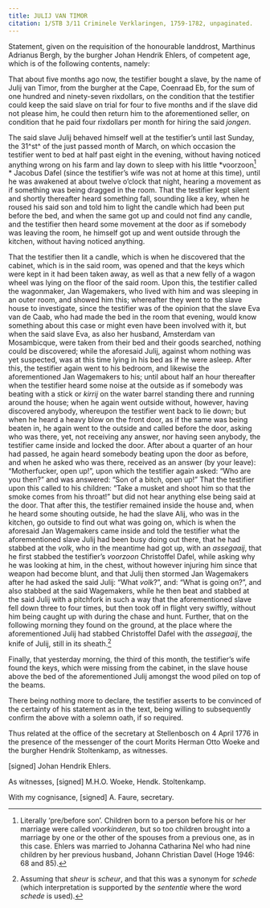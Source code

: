 ```yaml
---
title: JULIJ VAN TIMOR
citation: 1/STB 3/11 Criminele Verklaringen, 1759-1782, unpaginated.
---
```


Statement, given on the requisition of the honourable landdrost, Marthinus Adrianus Bergh, by the burgher Johan Hendrik Ehlers, of competent age, which is of the following contents, namely:

That about five months ago now, the testifier bought a slave, by the name of Julij van Timor, from the burgher at the Cape, Coenraad Eb, for the sum of one hundred and ninety-seven rixdollars, on the condition that the testifier could keep the said slave on trial for four to five months and if the slave did not please him, he could then return him to the aforementioned seller, on condition that he paid four rixdollars per month for hiring the said *jongen*.

The said slave Julij behaved himself well at the testifier’s until last Sunday, the 31^st^ of the just passed month of March, on which occasion the testifier went to bed at half past eight in the evening, without having noticed anything wrong on his farm and lay down to sleep with his little *voorzoon[^1] * Jacobus Dafel (since the testifier’s wife was not at home at this time), until he was awakened at about twelve o’clock that night, hearing a movement as if something was being dragged in the room. That the testifier kept silent and shortly thereafter heard something fall, sounding like a key, when he roused his said son and told him to light the candle which had been put before the bed, and when the same got up and could not find any candle, and the testifier then heard some movement at the door as if somebody was leaving the room, he himself got up and went outside through the kitchen, without having noticed anything.

That the testifier then lit a candle, which is when he discovered that the cabinet, which is in the said room, was opened and that the keys which were kept in it had been taken away, as well as that a new felly of a wagon wheel was lying on the floor of the said room. Upon this, the testifier called the wagonmaker, Jan Wagemakers, who lived with him and was sleeping in an outer room, and showed him this; whereafter they went to the slave house to investigate, since the testifier was of the opinion that the slave Eva van de Caab, who had made the bed in the room that evening, would know something about this case or might even have been involved with it, but when the said slave Eva, as also her husband, Amsterdam van Mosambicque, were taken from their bed and their goods searched, nothing could be discovered; while the aforesaid Julij, against whom nothing was yet suspected, was at this time lying in his bed as if he were asleep. After this, the testifier again went to his bedroom, and likewise the aforementioned Jan Wagemakers to his; until about half an hour thereafter when the testifier heard some noise at the outside as if somebody was beating with a stick or *kirrij* on the water barrel standing there and running around the house; when he again went outside without, however, having discovered anybody, whereupon the testifier went back to lie down; but when he heard a heavy blow on the front door, as if the same was being beaten in, he again went to the outside and called before the door, asking who was there, yet, not receiving any answer, nor having seen anybody, the testifier came inside and locked the door. After about a quarter of an hour had passed, he again heard somebody beating upon the door as before, and when he asked who was there, received as an answer (by your leave): “Motherfucker, open up!”, upon which the testifier again asked: “Who are you then?” and was answered: “Son of a bitch, open up!” That the testifier upon this called to his children: “Take a musket and shoot him so that the smoke comes from his throat!” but did not hear anything else being said at the door. That after this, the testifier remained inside the house and, when he heard some shouting outside, he had the slave Alij, who was in the kitchen, go outside to find out what was going on, which is when the aforesaid Jan Wagemakers came inside and told the testifier what the aforementioned slave Julij had been busy doing out there, that he had stabbed at the *volk*, who in the meantime had got up, with an *assegaaij*, that he first stabbed the testifier’s *voorzoon* Christoffel Dafel, while asking why he was looking at him, in the chest, without however injuring him since that weapon had become blunt, and that Julij then stormed Jan Wagemakers after he had asked the said Julij: “What *volk*?”, and: “What is going on?”, and also stabbed at the said Wagemakers, while he then beat and stabbed at the said Julij with a pitchfork in such a way that the aforementioned slave fell down three to four times, but then took off in flight very swiftly, without him being caught up with during the chase and hunt. Further, that on the following morning they found on the ground, at the place where the aforementioned Julij had stabbed Christoffel Dafel with the *assegaaij*, the knife of Julij, still in its sheath.[^2]

Finally, that yesterday morning, the third of this month, the testifier’s wife found the keys, which were missing from the cabinet, in the slave house above the bed of the aforementioned Julij amongst the wood piled on top of the beams.

There being nothing more to declare, the testifier asserts to be convinced of the certainty of his statement as in the text, being willing to subsequently confirm the above with a solemn oath, if so required.

Thus related at the office of the secretary at Stellenbosch on 4 April 1776 in the presence of the messenger of the court Morits Herman Otto Woeke and the burgher Hendrik Stoltenkamp, as witnesses.

\[signed\] Johan Hendrik Ehlers.

As witnesses, \[signed\] M.H.O. Woeke, Hendk. Stoltenkamp.

With my cognisance, \[signed\] A. Faure, secretary.

[^1]: Literally ‘pre/before son’. Children born to a person before his or her marriage were called *voorkinderen*, but so too children brought into a marriage by one or the other of the spouses from a previous one, as in this case. Ehlers was married to Johanna Catharina Nel who had nine children by her previous husband, Johann Christian Davel (Hoge 1946: 68 and 85).

[^2]: Assuming that *sheur* is *scheur*, and that this was a synonym for *schede* (which interpretation is supported by the *sententie* where the word *schede* is used).
